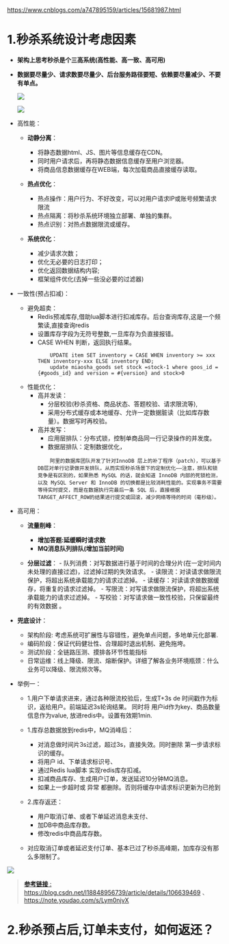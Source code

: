https://www.cnblogs.com/a747895159/articles/15681987.html

# 1.秒杀系统设计考虑因素

- **架构上思考秒杀是个三高系统(高性能、高一致、高可用)**
- **数据要尽量少、请求数要尽量少、后台服务路径要短、依赖要尽量减少、不要有单点。**

	![](https://img2020.cnblogs.com/blog/1694759/202108/1694759-20210807161121595-619317594.png)
	
	![](https://img2020.cnblogs.com/blog/1694759/202112/1694759-20211213094540387-8974046.png)

- 高性能：
	- **动静分离**：
		- 将静态数据html、JS、图片等信息缓存在CDN。
		- 同时用户请求后，再将静态数据信息缓存至用户浏览器。
		- 将商品信息数据缓存在WEB端，每次加载商品直接缓存读取。
		
	- **热点优化**：
		- 热点操作：用户行为、不好改变，可以对用户请求IP或账号频繁请求限流
		- 热点隔离：将秒杀系统环境独立部署、单独的集群。
		- 热点识别：对热点数据限流或缓存。

	- **系统优化**：
		- 减少请求次数；
		- 优化无必要的日志打印；
		- 优化返回数据结构内容;
		- 框架组件优化(去掉一些没必要的过滤器)
	
- 一致性(预占扣减)：
	- 避免超卖：
	    - Redis预减库存,借助lua脚本进行扣减库存。后台查询库存,这是一个频繁读,直接查询redis
		- 设置库存字段为无符号整数,一旦库存为负直接报错。
		- CASE WHEN 判断，返回执行结果。
			```
				UPDATE item SET inventory = CASE WHEN inventory >= xxx THEN inventory-xxx ELSE inventory END;
                update miaosha_goods set stock =stock-1 where goos_id ={#goods_id} and version = #{version} and stock>0
			```
	- 性能优化：
		- 高并发读：
			- 分层校验(秒杀资格、商品状态、答题校验、请求限流等),
			- 采用分布式缓存或本地缓存、允许一定数据脏读（比如库存数量）。数据写时再校验。
		- 高并发写：
			- 应用层排队：分布式锁，控制单商品同一行记录操作的并发度。
			- 数据层排队：定制数据优化，
			```
				阿里的数据库团队开发了针对InnoDB 层上的补丁程序（patch），可以基于DB层对单行记录做并发排队，从而实现秒杀场景下的定制优化——注意，排队和锁竞争是有区别的，如果熟悉 MySQL 的话，就会知道 InnoDB 内部的死锁检测，以及 MySQL Server 和 InnoDB 的切换都是比较消耗性能的。实现事务不需要等待实时提交，而是在数据执行完最后一条 SQL 后，直接根据 TARGET_AFFECT_ROW的结果进行提交或回滚，减少网络等待的时间（毫秒级）。
			```

- 高可用：
	- **流量削峰**：
		- **增加答题:延缓瞬时请求数**
		- **MQ消息队列排队(增加当前时间)**
		
	- **分层过滤**：
			- 队列消费：对写数据进行基于时间的合理分片(在一定时间内未处理的直接过滤)，过滤掉过期的失效请求。
			- 读限流：对读请求做限流保护，将超出系统承载能力的请求过滤掉。
			- 读缓存：对读请求做数据缓存，将重复的请求过滤掉。
			- 写限流：对写请求做限流保护，将超出系统承载能力的请求过滤掉。
			- 写校验：对写请求做一致性校验，只保留最终的有效数据 。

- **兜底设计**：
	
	- 架构阶段: 考虑系统可扩展性与容错性，避免单点问题，多地单元化部署.
	- 编码阶段：保证代码健壮性、合理超时退出机制、避免拖垮。
	- 测试阶段：全链路压测、摸排各环节性能指标
	- 日常运维：线上降级、限流、熔断保护。详细了解各业务环境瓶颈：什么业务可以降级、限流频次等。
	

- 举例一：
	- 1.用户下单请求进来，通过各种限流校验后，生成T+3s de 时间戳作为标识，返给用户。前端延迟3s轮询结果。 同时将 用户id作为key、商品数量信息作为value, 放进redis中。设置有效期1min.
	
	- 1.库存总数据放到redis中，MQ消峰后：
	    - 对消息做时间片3s过滤，超过3s，直接失效。同时删除 第一步请求标识的缓存。
		- 将用户 id、下单请求标识号、
		- 通过Redis lua脚本 实现redis库存扣减。
		- 扣减商品库存、生成用户订单，发送延迟10分钟MQ消息。
		- 如果上一步超时或 异常 都删除。否则将缓存中请求标识更新为已抢到
	- 2.库存返还：
		- 用户取消订单、或者下单延迟消息未支付、
		- 加DB中商品库存数。
		- 修改redis中商品库存数。
	- 对应取消订单或者延迟支付订单、基本已过了秒杀高峰期，加库存没有那么多限制了。


![](https://img2020.cnblogs.com/blog/1694759/202108/1694759-20210807161246137-1756428394.png) 

> [**参考链接** :](https://blog.csdn.net/l18848956739/article/details/106639469)  https://blog.csdn.net/l18848956739/article/details/106639469 、https://note.youdao.com/s/Lym0njvX




# 2.秒杀预占后,订单未支付，如何返还？









